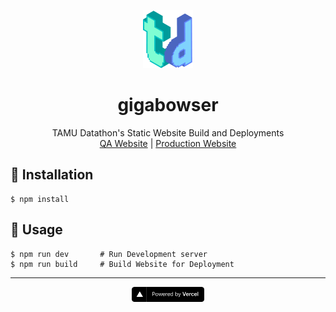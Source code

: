 <p align="center">
  <a href="https://tamudatathon.com/" target="_blank">
    <img src="/static/img/logos/main.png" width="80" alt="TAMU Datathon" />
  </a>
</p>

<h1 align="center">
    gigabowser
</h1>

<p align="center">
    TAMU Datathon's Static Website Build and Deployments
    <br />
    <a href="https://gigabowser.now.sh" target="_blank">QA Website</a>
    |
    <a href="https://tamudatathon.com" target="_blank">Production Website</a>
</p>

## :wrench: Installation
```
$ npm install
```

## :racehorse: Usage
```
$ npm run dev       # Run Development server
$ npm run build     # Build Website for Deployment
```

---

<p align="center">
  <a href="https://vercel.com?utm_source=tamu-datathon&utm_campaign=oss">
    <img src="/static/img/sponsors/powered-by-vercel.svg" height="24px" alt="Powered by Vercel" />
  </a>
</p>